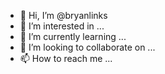 - 👋 Hi, I’m @bryanlinks
- 👀 I’m interested in ...
- 🌱 I’m currently learning ...
- 💞️ I’m looking to collaborate on ...
- 📫 How to reach me ...

<!---
bryanlinks/bryanlinks is a ✨ special ✨ repository because its `README.md` (this file) appears on your GitHub profile.
You can click the Preview link to take a look at your changes.
--->
